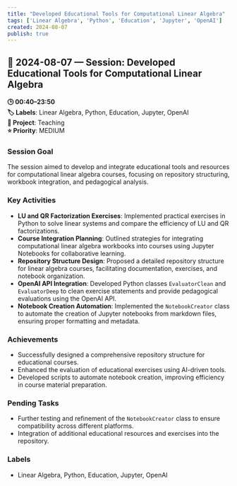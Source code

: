 ```yaml
---
title: "Developed Educational Tools for Computational Linear Algebra"
tags: ['Linear Algebra', 'Python', 'Education', 'Jupyter', 'OpenAI']
created: 2024-08-07
publish: true
---
```


## 📅 2024-08-07 — Session: Developed Educational Tools for Computational Linear Algebra

**🕒 00:40–23:50**  
**🏷️ Labels**: Linear Algebra, Python, Education, Jupyter, OpenAI  
**📂 Project**: Teaching  
**⭐ Priority**: MEDIUM  


### Session Goal
The session aimed to develop and integrate educational tools and resources for computational linear algebra courses, focusing on repository structuring, workbook integration, and pedagogical analysis.

### Key Activities
- **LU and QR Factorization Exercises**: Implemented practical exercises in Python to solve linear systems and compare the efficiency of LU and QR factorizations.
- **Course Integration Planning**: Outlined strategies for integrating computational linear algebra workbooks into courses using Jupyter Notebooks for collaborative learning.
- **Repository Structure Design**: Proposed a detailed repository structure for linear algebra courses, facilitating documentation, exercises, and notebook organization.
- **OpenAI API Integration**: Developed Python classes `EvaluatorClean` and `EvaluatorDeep` to clean exercise statements and provide pedagogical evaluations using the OpenAI API.
- **Notebook Creation Automation**: Implemented the `NotebookCreator` class to automate the creation of Jupyter notebooks from markdown files, ensuring proper formatting and metadata.

### Achievements
- Successfully designed a comprehensive repository structure for educational courses.
- Enhanced the evaluation of educational exercises using AI-driven tools.
- Developed scripts to automate notebook creation, improving efficiency in course material preparation.

### Pending Tasks
- Further testing and refinement of the `NotebookCreator` class to ensure compatibility across different platforms.
- Integration of additional educational resources and exercises into the repository.

### Labels
- Linear Algebra, Python, Education, Jupyter, OpenAI
